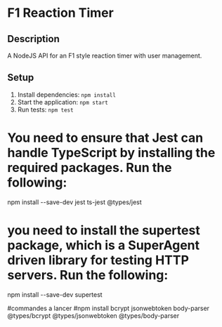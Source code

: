 # F1 Reaction Timer

## Description
A NodeJS API for an F1 style reaction timer with user management.

## Setup
1. Install dependencies: `npm install`
2. Start the application: `npm start`
3. Run tests: `npm test`


# You need to ensure that Jest can handle TypeScript by installing the required packages. Run the following:
npm install --save-dev jest ts-jest @types/jest

# you need to install the supertest package, which is a SuperAgent driven library for testing HTTP servers. Run the following:
npm install --save-dev supertest


#commandes a lancer
#npm install bcrypt jsonwebtoken body-parser @types/bcrypt @types/jsonwebtoken @types/body-parser
